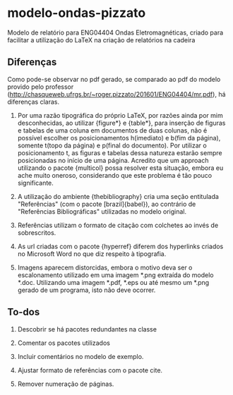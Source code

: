 # modelo-ondas-pizzato
Modelo de relatório para ENG04404 Ondas Eletromagnéticas, criado para facilitar a utilização do LaTeX na criação de relatórios na cadeira

## Diferenças
Como pode-se observar no pdf gerado, se comparado ao pdf do modelo provido pelo professor (http://chasqueweb.ufrgs.br/~roger.pizzato/201601/ENG04404/mr.pdf), há diferenças claras. 

1. Por uma razão tipográfica do próprio LaTeX, por razões ainda por mim desconhecidas, ao utilizar {figure\*} e {table\*}, para inserção de figuras e tabelas de uma coluna em documentos de duas colunas, não é possível escolher os posicionamentos h(imediato) e b(fim da página), somente t(topo da página) e p(final do documento). Por utilizar o posicionamento t, as figuras e tabelas dessa natureza estarão sempre posicionadas no início de uma página. Acredito que um approach utilizando o pacote {multicol} possa resolver esta situação, embora eu ache muito oneroso, considerando que este problema é tão pouco significante.

2. A utilização do ambiente {thebibliography} cria uma seção entitulada "Referências" (com o pacote [brazil]{babel}), ao contrário de "Referências Bibliográficas" utilizadas no modelo original.

3. Referências utilizam o formato de citação com colchetes ao invés de sobrescritos.

4. As url criadas com o pacote {hyperref} diferem dos hyperlinks criados no Microsoft Word no que diz respeito à tipografia.

5. Imagens aparecem distorcidas, embora o motivo deva ser o escalonamento utilizado em uma imagem *.png extraída do modelo *.doc. Utilizando uma imagem *.pdf, *.eps ou até mesmo um *.png gerado de um programa, isto não deve ocorrer.

## To-dos

1. Descobrir se há pacotes redundantes na classe

2. Comentar os pacotes utilizados

3. Incluir comentários no modelo de exemplo.

4. Ajustar formato de referências com o pacote cite.

5. Remover numeração de páginas.



